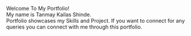 Welcome To My Portfolio! </br>
My name is Tanmay Kailas Shinde. </br>
Portfolio showcases my Skills and Project. If you want to connect for any queries you can connect with me through this portfolio.
